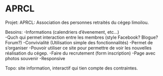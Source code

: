 # APRCL

Projet: APRCL: Association des personnes retraités du cégep limoilou.

Besoins:
-Informations (calendriers d’évenement, etc...) <br>
-Quch qui permet interaction entre les membres (style Facebook? Blogue? Forum?)
-Convivialité (Utilisation simple des fonctionnalités)
-Permet de s’organiser 
-Pouvoir utiliser ce site pour permettre de voir les nouvelles réalisation du cégep.
-Faire du recrutement (form inscription)
-Page avec photos souvenir
-Responsive 

Topo: site information, interactif qui tien compte des contraintes.
